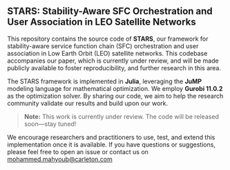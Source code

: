 ## STARS: Stability-Aware SFC Orchestration and User Association in LEO Satellite Networks

This repository contains the source code of **STARS**, our framework for stability-aware service function chain (SFC) orchestration and user association in Low Earth Orbit (LEO) satellite networks. This codebase accompanies our paper, which is currently under review, and will be made publicly available to foster reproducibility, and further research in this area.

The STARS framework is implemented in **Julia**, leveraging the **JuMP** modeling language for mathematical optimization. We employ **Gurobi 11.0.2** as the optimization solver. By sharing our code, we aim to help the research community validate our results and build upon our work.

> **Note:** This work is currently under review. The code will be released soon—stay tuned!

We encourage researchers and practitioners to use, test, and extend this implementation once it is available. If you have questions or suggestions, please feel free to open an issue or contact us on mohammed.mahyoub@carleton.com
